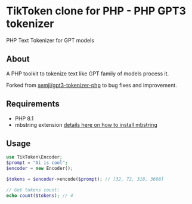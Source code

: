 # TikToken clone for PHP - PHP GPT3 tokenizer

PHP Text Tokenizer for GPT models

## About

A PHP toolkit to tokenize text like GPT family of models process it.

Forked from [semji/gpt3-tokenizer-php](https://github.com/semji/gpt3-tokenizer-php) to bug fixes and improvement.

## Requirements
* PHP 8.1
* mbstring extension [details here on how to install mbstring](https://www.php.net/manual/en/mbstring.installation.php)
## Usage

```php
use TikToken\Encoder;
$prompt = "Ai is cool";
$encoder = new Encoder();

$tokens = $encoder->encode($prompt); // [32, 72, 318, 3608]

// Get tokens count:
echo count($tokens); // 4
```
